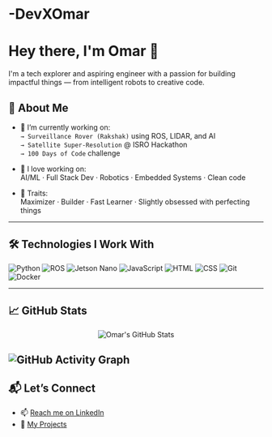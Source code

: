 # -DevXOmar

# Hey there, I'm Omar 👋

I'm a tech explorer and aspiring engineer with a passion for building impactful things — from intelligent robots to creative code.

## 🧠 About Me
- 🎯 I’m currently working on:  
  `→ Surveillance Rover (Rakshak)` using ROS, LIDAR, and AI  
  `→ Satellite Super-Resolution` @ ISRO Hackathon  
  `→ 100 Days of Code` challenge

- 🚀 I love working on:  
  AI/ML · Full Stack Dev · Robotics · Embedded Systems · Clean code

- 🧩 Traits:  
  Maximizer · Builder · Fast Learner · Slightly obsessed with perfecting things

---

## 🛠️ Technologies I Work With

![Python](https://img.shields.io/badge/-Python-3776AB?style=flat&logo=python&logoColor=white)
![ROS](https://img.shields.io/badge/-ROS-22314E?style=flat&logo=ros&logoColor=white)
![Jetson Nano](https://img.shields.io/badge/-Jetson-76B900?style=flat&logo=nvidia&logoColor=white)
![JavaScript](https://img.shields.io/badge/-JavaScript-F7DF1E?style=flat&logo=javascript&logoColor=black)
![HTML](https://img.shields.io/badge/-HTML5-E34F26?style=flat&logo=html5&logoColor=white)
![CSS](https://img.shields.io/badge/-CSS3-1572B6?style=flat&logo=css3&logoColor=white)
![Git](https://img.shields.io/badge/-Git-F05032?style=flat&logo=git&logoColor=white)
![Docker](https://img.shields.io/badge/-Docker-2496ED?style=flat&logo=docker&logoColor=white)

---

## 📈 GitHub Stats

<p align="center">
  <img src="https://github-readme-stats.vercel.app/api?username=DevXOmar&show_icons=true&theme=tokyonight" alt="Omar's GitHub Stats" />
</p>

![GitHub Activity Graph](https://github-readme-activity-graph.vercel.app/graph?username=DevXOmar&theme=tokyo-night)
---

## 📬 Let’s Connect

- 📫 [Reach me on LinkedIn](https://www.linkedin.com/in/your-link)
- 🧠 [My Projects](https://github.com/DevXOmar?tab=repositories)

